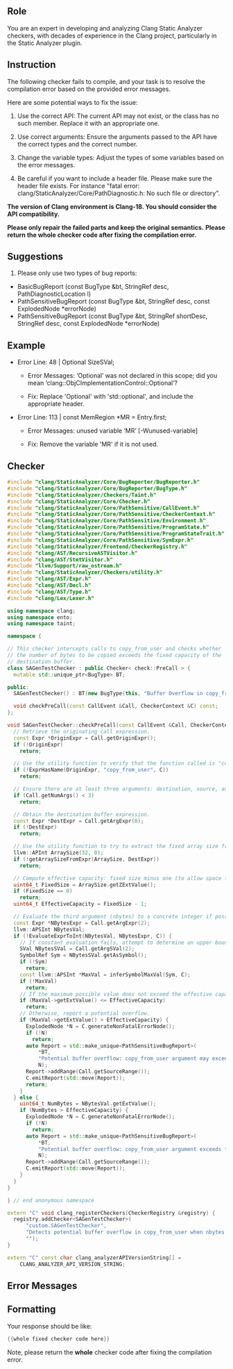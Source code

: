 ## Role

You are an expert in developing and analyzing Clang Static Analyzer checkers, with decades of experience in the Clang project, particularly in the Static Analyzer plugin.

## Instruction

The following checker fails to compile, and your task is to resolve the compilation error based on the provided error messages.

Here are some potential ways to fix the issue:

1. Use the correct API: The current API may not exist, or the class has no such member. Replace it with an appropriate one.

2. Use correct arguments: Ensure the arguments passed to the API have the correct types and the correct number.

3. Change the variable types: Adjust the types of some variables based on the error messages.

4. Be careful if you want to include a header file. Please make sure the header file exists. For instance "fatal error: clang/StaticAnalyzer/Core/PathDiagnostic.h: No such file or directory".

**The version of Clang environment is Clang-18. You should consider the API compatibility.**

**Please only repair the failed parts and keep the original semantics.**
**Please return the whole checker code after fixing the compilation error.**

## Suggestions

1. Please only use two types of bug reports:
  - BasicBugReport (const BugType &bt, StringRef desc, PathDiagnosticLocation l)
  - PathSensitiveBugReport (const BugType &bt, StringRef desc, const ExplodedNode *errorNode)
  - PathSensitiveBugReport (const BugType &bt, StringRef shortDesc, StringRef desc, const ExplodedNode *errorNode)

## Example

- Error Line: 48 |   Optional<DefinedOrUnknownSVal> SizeSVal; 

  - Error Messages: ‘Optional’ was not declared in this scope; did you mean ‘clang::ObjCImplementationControl::Optional’? 

  - Fix: Replace 'Optional<DefinedOrUnknownSVal>' with 'std::optional<DefinedOrUnknownSVal>', and include the appropriate header. 

- Error Line: 113 |     const MemRegion *MR = Entry.first;

    - Error Messages: unused variable ‘MR’ [-Wunused-variable]

    - Fix: Remove the variable 'MR' if it is not used.

## Checker

```cpp
#include "clang/StaticAnalyzer/Core/BugReporter/BugReporter.h"
#include "clang/StaticAnalyzer/Core/BugReporter/BugType.h"
#include "clang/StaticAnalyzer/Checkers/Taint.h"
#include "clang/StaticAnalyzer/Core/Checker.h"
#include "clang/StaticAnalyzer/Core/PathSensitive/CallEvent.h"
#include "clang/StaticAnalyzer/Core/PathSensitive/CheckerContext.h"
#include "clang/StaticAnalyzer/Core/PathSensitive/Environment.h"
#include "clang/StaticAnalyzer/Core/PathSensitive/ProgramState.h"
#include "clang/StaticAnalyzer/Core/PathSensitive/ProgramStateTrait.h"
#include "clang/StaticAnalyzer/Core/PathSensitive/SymExpr.h"
#include "clang/StaticAnalyzer/Frontend/CheckerRegistry.h"
#include "clang/AST/RecursiveASTVisitor.h"
#include "clang/AST/StmtVisitor.h"
#include "llvm/Support/raw_ostream.h"
#include "clang/StaticAnalyzer/Checkers/utility.h"
#include "clang/AST/Expr.h"
#include "clang/AST/Decl.h"
#include "clang/AST/Type.h"
#include "clang/Lex/Lexer.h"

using namespace clang;
using namespace ento;
using namespace taint;

namespace {

// This checker intercepts calls to copy_from_user and checks whether
// the number of bytes to be copied exceeds the fixed capacity of the
// destination buffer.
class SAGenTestChecker : public Checker< check::PreCall > {
  mutable std::unique_ptr<BugType> BT;

public:
  SAGenTestChecker() : BT(new BugType(this, "Buffer Overflow in copy_from_user")) {}

  void checkPreCall(const CallEvent &Call, CheckerContext &C) const;
};

void SAGenTestChecker::checkPreCall(const CallEvent &Call, CheckerContext &C) const {
  // Retrieve the originating call expression.
  const Expr *OriginExpr = Call.getOriginExpr();
  if (!OriginExpr)
    return;

  // Use the utility function to verify that the function called is "copy_from_user".
  if (!ExprHasName(OriginExpr, "copy_from_user", C))
    return;

  // Ensure there are at least three arguments: destination, source, and nbytes.
  if (Call.getNumArgs() < 3)
    return;

  // Obtain the destination buffer expression.
  const Expr *DestExpr = Call.getArgExpr(0);
  if (!DestExpr)
    return;

  // Use the utility function to try to extract the fixed array size from the destination.
  llvm::APInt ArraySize(32, 0);
  if (!getArraySizeFromExpr(ArraySize, DestExpr))
    return;

  // Compute effective capacity: fixed size minus one (to allow space for a null terminator).
  uint64_t FixedSize = ArraySize.getZExtValue();
  if (FixedSize == 0)
    return;
  uint64_t EffectiveCapacity = FixedSize - 1;

  // Evaluate the third argument (nbytes) to a concrete integer if possible.
  const Expr *NBytesExpr = Call.getArgExpr(2);
  llvm::APSInt NBytesVal;
  if (!EvaluateExprToInt(NBytesVal, NBytesExpr, C)) {
    // If constant evaluation fails, attempt to determine an upper bound.
    SVal NBytesSVal = Call.getArgSVal(2);
    SymbolRef Sym = NBytesSVal.getAsSymbol();
    if (!Sym)
      return;
    const llvm::APSInt *MaxVal = inferSymbolMaxVal(Sym, C);
    if (!MaxVal)
      return;
    // If the maximum possible value does not exceed the effective capacity, it's safe.
    if (MaxVal->getExtValue() <= EffectiveCapacity)
      return;
    // Otherwise, report a potential overflow.
    if (MaxVal->getExtValue() > EffectiveCapacity) {
      ExplodedNode *N = C.generateNonFatalErrorNode();
      if (!N)
        return;
      auto Report = std::make_unique<PathSensitiveBugReport>(
          *BT,
          "Potential buffer overflow: copy_from_user argument may exceed fixed buffer size",
          N);
      Report->addRange(Call.getSourceRange());
      C.emitReport(std::move(Report));
      return;
    }
  } else {
    uint64_t NumBytes = NBytesVal.getExtValue();
    if (NumBytes > EffectiveCapacity) {
      ExplodedNode *N = C.generateNonFatalErrorNode();
      if (!N)
        return;
      auto Report = std::make_unique<PathSensitiveBugReport>(
          *BT,
          "Potential buffer overflow: copy_from_user argument exceeds fixed buffer size",
          N);
      Report->addRange(Call.getSourceRange());
      C.emitReport(std::move(Report));
    }
  }
}

} // end anonymous namespace

extern "C" void clang_registerCheckers(CheckerRegistry &registry) {
  registry.addChecker<SAGenTestChecker>(
      "custom.SAGenTestChecker", 
      "Detects potential buffer overflow in copy_from_user when nbytes exceeds fixed destination size",
      "");
}

extern "C" const char clang_analyzerAPIVersionString[] =
    CLANG_ANALYZER_API_VERSION_STRING;

```

## Error Messages 



## Formatting 

Your response should be like: 

```cpp
{{whole fixed checker code here}}
```

Note, please return the **whole** checker code after fixing the compilation error.